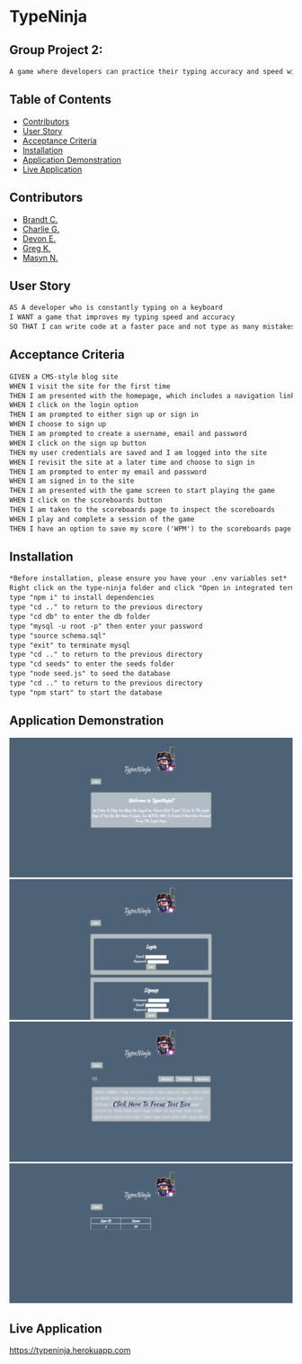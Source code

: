 # TypeNinja

## Group Project 2:
```md
A game where developers can practice their typing accuracy and speed with words that are all generated at random.
```

## Table of Contents

 * [Contributors](#contributors)
 * [User Story](#user-story)
 * [Acceptance Criteria](#acceptance-criteria)
 * [Installation](#installation)
 * [Application Demonstration](#application-demonstration)
 * [Live Application](#live-application)


## Contributors

- [Brandt C.](https://github.com/MrBrandtCox)
- [Charlie G.](https://github.com/CharlieGarvin)
- [Devon E.](https://github.com/Mersopolis)
- [Greg K.](https://github.com/greg4949)
- [Masyn N.](https://github.com/MasynNay)


## User Story

```md
AS A developer who is constantly typing on a keyboard
I WANT a game that improves my typing speed and accuracy
SO THAT I can write code at a faster pace and not type as many mistakes
```

## Acceptance Criteria

```md
GIVEN a CMS-style blog site
WHEN I visit the site for the first time
THEN I am presented with the homepage, which includes a navigation link with an option to login or sign up.
WHEN I click on the login option
THEN I am prompted to either sign up or sign in
WHEN I choose to sign up
THEN I am prompted to create a username, email and password
WHEN I click on the sign up button
THEN my user credentials are saved and I am logged into the site
WHEN I revisit the site at a later time and choose to sign in
THEN I am prompted to enter my email and password
WHEN I am signed in to the site
THEN I am presented with the game screen to start playing the game
WHEN I click on the scoreboards button 
THEN I am taken to the scoreboards page to inspect the scoreboards
WHEN I play and complete a session of the game
THEN I have an option to save my score ('WPM') to the scoreboards page and saved speeds section
```
## Installation

```md
*Before installation, please ensure you have your .env variables set*
Right click on the type-ninja folder and click "Open in integrated terminal" 
type "npm i" to install dependencies
type "cd .." to return to the previous directory
type "cd db" to enter the db folder
type "mysql -u root -p" then enter your password
type "source schema.sql"
type "exit" to terminate mysql
type "cd .." to return to the previous directory
type "cd seeds" to enter the seeds folder
type "node seed.js" to seed the database
type "cd .." to return to the previous directory
type "npm start" to start the database
```

## Application Demonstration

![](./public/images/demo1.png)
![](./public/images/demo2.png)
![](./public/images/demo3.png)
![](./public/images/demo4.png)

## Live Application

https://typeninja.herokuapp.com